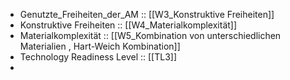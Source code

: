- Genutzte_Freiheiten_der_AM :: [[W3_Konstruktive Freiheiten]]
- Konstruktive Freiheiten :: [[W4_Materialkomplexität]]
- Materialkomplexität :: [[W5_Kombination von unterschiedlichen Materialien , Hart-Weich Kombination]]
- Technology Readiness Level :: [[TL3]]
-